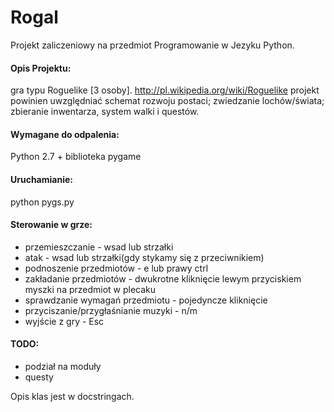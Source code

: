 # Rogal
Projekt zaliczeniowy na przedmiot Programowanie w Jezyku Python.
#### Opis Projektu:
gra typu Roguelike [3 osoby]. http://pl.wikipedia.org/wiki/Roguelike projekt powinien uwzględniać schemat rozwoju postaci; zwiedzanie lochów/świata; zbieranie inwentarza, system walki i questów.
#### Wymagane do odpalenia:
Python 2.7 + biblioteka pygame
#### Uruchamianie:
python pygs.py
#### Sterowanie w grze:
 * przemieszczanie - wsad lub strzałki
 * atak - wsad lub strzałki(gdy stykamy się z przeciwnikiem)
 * podnoszenie przedmiotów - e lub prawy ctrl
 * zakładanie przedmiotów - dwukrotne kliknięcie lewym przyciskiem myszki na przedmiot w plecaku
 * sprawdzanie wymagań przedmiotu - pojedyncze kliknięcie
 * przyciszanie/przygłaśnianie muzyki - n/m
 * wyjście z gry - Esc

#### TODO:
 * podział na moduły
 * questy

Opis klas jest w docstringach.
